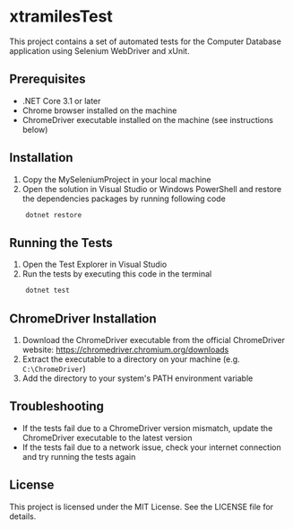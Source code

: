 # xtramilesTest

This project contains a set of automated tests for the Computer Database application using Selenium WebDriver and xUnit.

## Prerequisites

* .NET Core 3.1 or later
* Chrome browser installed on the machine
* ChromeDriver executable installed on the machine (see instructions below)

## Installation

1. Copy the MySeleniumProject in your local machine
2. Open the solution in Visual Studio or Windows PowerShell and restore the dependencies packages by running following code
```bash
    dotnet restore
```

## Running the Tests

1. Open the Test Explorer in Visual Studio
2. Run the tests by executing this code in the terminal
```bash
    dotnet test
```

## ChromeDriver Installation

1. Download the ChromeDriver executable from the official ChromeDriver website: https://chromedriver.chromium.org/downloads
2. Extract the executable to a directory on your machine (e.g. `C:\ChromeDriver`)
3. Add the directory to your system's PATH environment variable

## Troubleshooting

* If the tests fail due to a ChromeDriver version mismatch, update the ChromeDriver executable to the latest version
* If the tests fail due to a network issue, check your internet connection and try running the tests again

## License

This project is licensed under the MIT License. See the LICENSE file for details.
